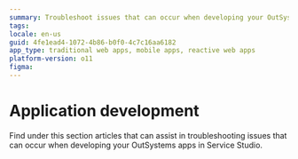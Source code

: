 ```yaml
---
summary: Troubleshoot issues that can occur when developing your OutSystems apps.
tags: 
locale: en-us
guid: 4fe1ead4-1072-4b86-b0f0-4c7c16aa6182
app_type: traditional web apps, mobile apps, reactive web apps
platform-version: o11
figma:
---
```


# Application development

Find under this section articles that can assist in troubleshooting issues that can occur when developing your OutSystems apps in Service Studio.
